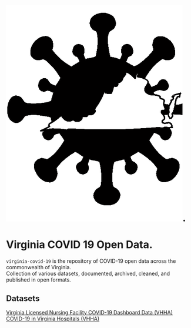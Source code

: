 # ![COVID-19 in Virginia](/img/sts-icon-stayhome2-a-invert-bg-white.png?raw=true "COVID-19 in Virginia"). 
# Virginia COVID 19 Open Data.  

`virginia-covid-19` is the repository of COVID-19 open data across the commonwealth of Virginia.  
Collection of various datasets, documented, archived, cleaned, and published in open formats.

## Datasets  
[Virginia Licensed Nursing Facility COVID-19 Dashboard Data (VHHA)]()  
[COVID-19 in Virginia Hospitals (VHHA)]()  
